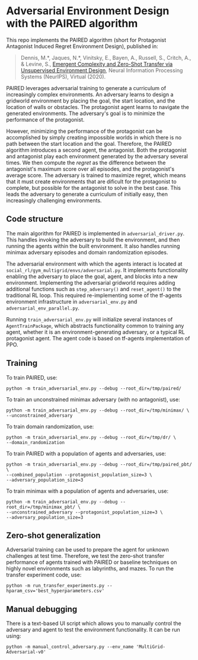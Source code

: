 # Adversarial Environment Design with the PAIRED algorithm

This repo implements the PAIRED algorithm (short for Protagonist Antagonist Induced Regret Environment Design),
published in:

> Dennis, M.\*, Jaques, N.\*, Vinitsky, E., Bayen, A., Russell, S.,
> Critch, A., & Levine, S., [Emergent Complexity and Zero-Shot Transfer via
> Unsupervised Environment Design](https://bit.ly/2Hitysn), Neural Information
> Processing Systems (NeurIPS), Virtual (2020).

PAIRED leverages adversarial training to generate a curriculum of increasingly complex environments. An adversary learns
to design a gridworld environment by placing the goal, the start location, and the location of walls or obstacles. The
protagonist agent learns to navigate the generated environments. The adversary's goal is to minimize the performance of
the protagonist.

However, minimizing the performance of the protagonist can be accomplished by simply creating impossible worlds in which
there is no path between the start location and the goal. Therefore, the PAIRED algorithm introduces a second agent, the
antagonist. Both the protagonist and antagonist play each environment generated by the adversary several times. We then
compute the *regret* as the difference between the antagonist's maximum score over all episodes, and the protagonist's
average score. The adversary is trained to maximize regret, which means that it must create environments that are
dificult for the protagonist to complete, but possible for the antagonist to solve in the best case. This leads the
adversary to generate a curriculum of initially easy, then increasingly challenging environments.

## Code structure

The main algorithm for PAIRED is implemented in `adversarial_driver.py`. This handles invoking the adversary to build
the environment, and then running the agents within the built environment. It also handles running minimax adversary
episodes and domain randomization episodes.

The adversarial environment with which the agents interact is located at
`social_rl/gym_multigrid/envs/adversarial.py`. It implements functionality enabling the adversary to place the goal,
agent, and blocks into a new environment. Implementing the adversarial gridworld requires adding additional functions
such as `step_adversary()` and `reset_agent()` to the traditional RL loop. This required re-implementing some of the
tf-agents environment infrastructure in `adversarial_env.py` and `adversarial_env_parallel.py`.

Running `train_adversarial_env.py` will initialize several instances of
`AgentTrainPackage`, which abstracts functionality common to training any agent, whether it is an environment-generating
adversary, or a typical RL protagonist agent. The agent code is based on tf-agents implementation of PPO.

## Training

To train PAIRED, use:

```
python -m train_adversarial_env.py --debug --root_dir=/tmp/paired/
```

To train an unconstrained minimax adversary (with no antagonist), use:

```
python -m train_adversarial_env.py --debug --root_dir=/tmp/minimax/ \
--unconstrained_adversary
```

To train domain randomization, use:

```
python -m train_adversarial_env.py --debug --root_dir=/tmp/dr/ \
--domain_randomization  
```

To train PAIRED with a population of agents and adversaries, use:

```
python -m train_adversarial_env.py --debug --root_dir=/tmp/paired_pbt/ \
--combined_population --protagonist_population_size=3 \
--adversary_population_size=3
```

To train minimax with a population of agents and adversaries, use:

```
python -m train_adversarial_env.py --debug --root_dir=/tmp/minimax_pbt/ \
--unconstrained_adversary --protagonist_population_size=3 \
--adversary_population_size=3
```

## Zero-shot generalization

Adversarial training can be used to prepare the agent for unknown challenges at test time. Therefore, we test the
zero-shot transfer performance of agents trained with PAIRED or baseline techniques on highly novel environments such as
labyrinths, and mazes. To run the transfer experiment code, use:

```
python -m run_transfer_experiments.py --hparam_csv='best_hyperparameters.csv'
```

## Manual debugging

There is a text-based UI script which allows you to manually control the adversary and agent to test the environment
functionality. It can be run using:

```
python -m manual_control_adversary.py --env_name 'MultiGrid-Adversarial-v0'
```
